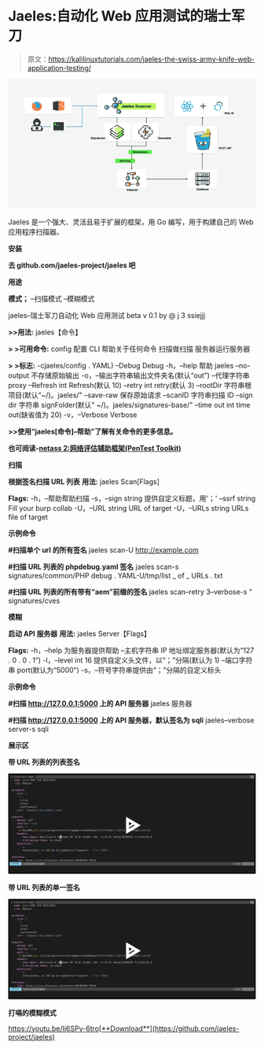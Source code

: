 # Jaeles:自动化 Web 应用测试的瑞士军刀

> 原文：<https://kalilinuxtutorials.com/jaeles-the-swiss-army-knife-web-application-testing/>

[![Jaeles : The Swiss Army Knife For Automated Web Application Testing](img//fd7c06cbb74db786f766f1429023d835.png "Jaeles : The Swiss Army Knife For Automated Web Application Testing")](https://1.bp.blogspot.com/-SbIdsxJ2VB0/XdBfF175YwI/AAAAAAAADdc/NJoA68EuPCQouoZcAsZW-nlyJiqM9GHzwCLcBGAsYHQ/s1600/jaeles-architecture%2B%25281%2529.png)

Jaeles 是一个强大、灵活且易于扩展的框架，用 Go 编写，用于构建自己的 Web 应用程序扫描器。

**安装**

**去 github.com/jaeles-project/jaeles 吧**

**用途**

**模式；** –扫描模式
–模糊模式

jaeles–瑞士军刀自动化 Web 应用测试 beta v 0.1 by @ j 3 ssiejjj

**>>用法:** jaeles【命令】

**> >可用命令:** config 配置 CLI
帮助关于任何命令
扫描做扫描
服务器运行服务器

**> >标志:** -cjaeles/config . YAML)
–Debug Debug
-h，–help 帮助 jaeles
–no-output 不存储原始输出
-o，–输出字符串输出文件夹名(默认“out”)
–代理字符串 proxy
–Refresh int Refresh(默认 10)
–retry int retry(默认 3)
–rootDir 字符串根项目(默认“~/)。jaeles/"
–save-raw 保存原始请求
–scanID 字符串扫描 ID
–sign dir 字符串 signFolder(默认" ~/)。jaeles/signatures-base/"
–time out int time out(缺省值为 20)
-v，–Verbose Verbose

**>>使用“jaeles[命令]–帮助”了解有关命令的更多信息。**

**也可阅读-[netass 2:网络评估辅助框架(PenTest Toolkit)](https://kalilinuxtutorials.com/netass2-network-assessment-assistance-framework/)**

**扫描**

**根据签名扫描 URL 列表** 
**用法:** jaeles Scan[Flags]

**Flags:** -h，–帮助帮助扫描
-s，–sign string 提供自定义标题，用'；'
–ssrf string Fill your burp collab
-U，–URL string URL of target
-U，–URLs string URLs file of target

**示例命令**

**#扫描单个 url 的所有签名** jaeles scan-U http://example.com

**#扫描 URL 列表的 phpdebug.yaml 签名** jaeles scan-s signatures/common/PHP debug . YAML-U/tmp/list _ of _ URLs . txt

**#扫描 URL 列表的所有带有“aem”前缀的签名** jaeles scan–retry 3–verbose-s " signatures/cves

**模糊**

**启动 API 服务器** 
**用法:** jaeles Server【Flags】

**Flags:** -h，–help 为服务器提供帮助
–主机字符串 IP 地址绑定服务器(默认为“127 . 0 . 0 . 1”)
-l，–level int 16 提供自定义头文件，以“；”分隔(默认为 1)
–端口字符串 port(默认为“5000”)
-s，–符号字符串提供由“；”分隔的自定义标头

**示例命令**

**#扫描 http://127.0.0.1:5000 上的 API 服务器** jaeles 服务器

**#扫描 http://127.0.0.1:5000 上的 API 服务器，默认签名为 sqli** jaeles–verbose server-s sqli

**展示区**

**带 URL 列表的列表签名**

[![](img//8ff72becebaa4a3e33f35459845a777a.png)](https://asciinema.org/a/281205)

**带 URL 列表的单一签名**

[![](img//8ff72becebaa4a3e33f35459845a777a.png)](https://asciinema.org/a/281205)

**打嗝的模糊模式**

https://youtu.be/Ij6SPy-6tro[**Download**](https://github.com/jaeles-project/jaeles)